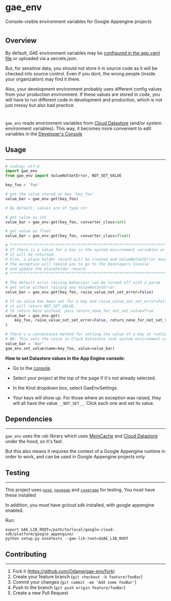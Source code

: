 # gae_env

Console-visible environment variables for Google Appengine projects

#
## Overview

By default, GAE environment variables may be [configured in the app.yaml file][1] or uploaded via a secrets.json.

But, for sensitive data, you should not store it in source code as it will be checked into source control.
Even if you dont, the wrong people (inside your organization) may find it there.

Also, your development environment probably uses different config values from your production environment.
If these values are stored in code, you will have to run different code in development and production, which is not just messy but also bad practice.

# 

`gae_env` reads environment variables from [Cloud Datastore][7] (and/or system environment variables). This way, it becomes more convenient to edit variables in the [Developer's Console][2]

## Usage
--------------------

```python
# coding: utf-8
import gae_env
from gae_env import ValueNotSetError, NOT_SET_VALUE

key_foo = 'foo'

# get the value stored at key 'key_foo'
value_bar = gae_env.get(key_foo)

# By default, values are of type str

# get value as int
value_bar = gae_env.get(key_foo, converter_class=int)

# get value as float
value_bar = gae_env.get(key_foo, converter_class=float)

# ******************************************************************************
# If there is a value for a key in the system environment variables or datastore,
# it will be returned.
# Else, a place holder record will be created and ValueNotSetError exception will be raised.
# The exception will remind you to go to the Developers Console
# and update the placeholder record.
# ******************************************************************************

# The default error raising behaviour can be turned off with a param
# get value without raising any ValueNotSetError
value_bar = gae_env.get(key_foo, raise_value_not_set_error=False)

# If no value has been set for a key and raise_value_not_set_error=False,
# it will return NOT_SET_VALUE.
# To return None instead, pass return_none_for_not_set_value=True
value_bar = gae_env.get(
    key_foo, raise_value_not_set_error=False, return_none_for_not_set_value=True
)

# There's a convenience method for setting the value of a key at runtime
# NB: This sets the value in Cloud Datastore (not system environment variables)
value_bar = 'bar'
gae_env.set_value(name=key_foo, value=value_bar)

```

**How to set Datastore values in the App Engine console:**

- Go to the [console][2].

- Select your project at the top of the page if it's not already selected.

- In the Kind dropdown box, select GaeEnvSettings.

- Your keys will show up. For those where an exception was raised, they will all have the value `__NOT_SET__`. Click each one and set its value.


## Dependencies
--------------------

`gae_env` uses the `ndb` library which uses [MemCache][6] and [Cloud Datastore][7] under the hood, so it's fast.

But this also means it requires the context of a Google Appengine runtime in order to work, and can be used in Google Appengine projects only


## Testing
--------------------
This project uses [`nose`][3], [`nosegae`][4] and [`coverage`][5] for testing. You must have these installed

In addition, you must have gcloud sdk installed, with google appengine enabled.

Run:

    export GAE_LIB_ROOT=/path/to/local/google-cloud-sdk/platform/google_appengine/
    python setup.py nosetests --gae-lib-root=$GAE_LIB_ROOT


## Contributing
---------------------

1. Fork it (<https://github.com/Odame/gae-env/fork>)
2. Create your feature branch (`git checkout -b feature/fooBar`)
3. Commit your changes (`git commit -am 'Add some fooBar'`)
4. Push to the branch (`git push origin feature/fooBar`)
5. Create a new Pull Request



[1]: https://cloud.google.com/appengine/docs/standard/python3/config/appref#runtime_and_app_elements
[2]: https://console.cloud.google.com/datastore/
[3]: https://nose.readthedocs.io/en/latest/index.html
[4]: https://github.com/Trii/NoseGAE
[5]: https://coverage.readthedocs.io/en/coverage-4.5.1x/
[6]: https://www.google.com/url?sa=t&rct=j&q=&esrc=s&source=web&cd=1&cad=rja&uact=8&ved=2ahUKEwjgjpb-ue7dAhVpL8AKHfCBAPAQFjAAegQIChAB&url=https%3A%2F%2Fcloud.google.com%2Fappengine%2Fdocs%2Fstandard%2Fpython%2Fmemcache%2F&usg=AOvVaw1zwnB3ofKYNGfyHRqq_i2j
[7]: https://www.google.com/url?sa=t&rct=j&q=&esrc=s&source=web&cd=1&cad=rja&uact=8&ved=2ahUKEwip1q-Huu7dAhURTsAKHYM3BJcQFjAAegQICBAB&url=https%3A%2F%2Fcloud.google.com%2Fdatastore%2Fdocs%2Fconcepts%2Foverview&usg=AOvVaw0gMRTKGWVdpgoM40VbA9BC